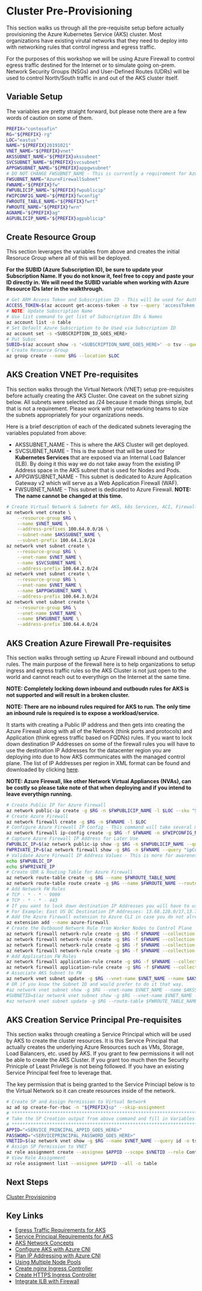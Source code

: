 # Cluster Pre-Provisioning

This section walks us through all the pre-requisite setup before actually provisioning the Azure Kubernetes Service (AKS) cluster. Most organizations have existing virutal networks that they need to deploy into with networking rules that control ingress and egress traffic.

For the purposes of this workshop we will be using Azure Firewall to control egress traffic destined for the Internet or to simulate going on-prem. Network Security Groups (NSGs) and User-Defined Routes (UDRs) will be used to control North/South traffic in and out of the AKS cluster itself.

## Variable Setup

The variables are pretty straight forward, but please note there are a few words of caution on some of them.

```bash
PREFIX="contosofin"
RG="${PREFIX}-rg"
LOC="eastus"
NAME="${PREFIX}20191021"
VNET_NAME="${PREFIX}vnet"
AKSSUBNET_NAME="${PREFIX}akssubnet"
SVCSUBNET_NAME="${PREFIX}svcsubnet"
APPGWSUBNET_NAME="${PREFIX}appgwsubnet"
# DO NOT CHANGE FWSUBNET_NAME - This is currently a requirement for Azure Firewall.
FWSUBNET_NAME="AzureFirewallSubnet"
FWNAME="${PREFIX}fw"
FWPUBLICIP_NAME="${PREFIX}fwpublicip"
FWIPCONFIG_NAME="${PREFIX}fwconfig"
FWROUTE_TABLE_NAME="${PREFIX}fwrt"
FWROUTE_NAME="${PREFIX}fwrn"
AGNAME="${PREFIX}ag"
AGPUBLICIP_NAME="${PREFIX}agpublicip"
```

## Create Resource Group

This section leverages the variables from above and creates the initial Resoruce Group where all of this will be deployed.

**For the SUBID (Azure Subscription ID), be sure to update your Subscription Name. If you do not know it, feel free to copy and paste your ID directly in. We will need the SUBID variable when working with Azure Resource IDs later in the walkthrough.**

```bash
# Get ARM Access Token and Subscription ID - This will be used for AuthN later.
ACCESS_TOKEN=$(az account get-access-token -o tsv --query 'accessToken')
# NOTE: Update Subscription Name
# Use list command to get list of Subscription IDs & Names
az account list -o table
# Set Default Azure Subscription to be Used via Subscription ID
az account set -s <SUBSCRIPTION_ID_GOES_HERE>
# Put Subsc
SUBID=$(az account show -s '<SUBSCRIPTION_NAME_GOES_HERE>' -o tsv --query 'id')
# Create Resource Group
az group create --name $RG --location $LOC
```

## AKS Creation VNET Pre-requisites

This section walks through the Virtual Network (VNET) setup pre-requisites before actually creating the AKS Cluster. One caveat on the subnet sizing below. All subnets were selected as /24 because it made things simple, but that is not a requirement. Please work with your networking teams to size the subnets appropriately for your organizations needs.

Here is a brief description of each of the dedicated subnets leveraging the variables populated from above:

* AKSSUBNET_NAME - This is where the AKS Cluster will get deployed.
* SVCSUBNET_NAME - This is the subnet that will be used for **Kubernetes Services** that are exposed via an Internal Load Balancer (ILB). By doing it this way we do not take away from the existing IP Address space in the AKS subnet that is used for Nodes and Pods.
* APPGWSUBNET_NAME - This subnet is dedicated to Azure Application Gateway v2 which will serve as a Web Application Firewall (WAF).
* FWSUBNET_NAME - This subnet is dedicated to Azure Firewall. **NOTE: The name cannot be changed at this time.**

```bash
# Create Virtual Network & Subnets for AKS, k8s Services, ACI, Firewall and WAF
az network vnet create \
    --resource-group $RG \
    --name $VNET_NAME \
    --address-prefixes 100.64.0.0/16 \
    --subnet-name $AKSSUBNET_NAME \
    --subnet-prefix 100.64.1.0/24
az network vnet subnet create \
    --resource-group $RG \
    --vnet-name $VNET_NAME \
    --name $SVCSUBNET_NAME \
    --address-prefix 100.64.2.0/24
az network vnet subnet create \
    --resource-group $RG \
    --vnet-name $VNET_NAME \
    --name $APPGWSUBNET_NAME \
    --address-prefix 100.64.3.0/24
az network vnet subnet create \
    --resource-group $RG \
    --vnet-name $VNET_NAME \
    --name $FWSUBNET_NAME \
    --address-prefix 100.64.4.0/24
```

## AKS Creation Azure Firewall Pre-requisites

This section walks through setting up Azure Firewall inbound and outbound rules. The main purpose of the firewall here is to help organizations to setup ingress and egress traffic rules so the AKS Cluster is not just open to the world and cannot reach out to everythign on the Internet at the same time.

**NOTE: Completely locking down inbound and outboudn rules for AKS is not supported and will result in a broken cluster.**

**NOTE: There are no inbound rules required for AKS to run. The only time an inbound rule is required is to expose a workload/service.**

It starts with creating a Public IP address and then gets into creating the Azure Firewall along with all of the Network (think ports and protocols) and Application (think egress traffic based on FQDNs) rules. If you want to lock down destination IP Addresses on some of the firewall rules you will have to use the destination IP Addresses for the datacenter region you are deploying into due to how AKS communicates with the managed control plane. The list of IP Addresses per region in XML format can be found and downloaded by clicking [here](https://www.microsoft.com/en-us/download/details.aspx?id=56519).

**NOTE: Azure Firewall, like other Network Virtual Appliances (NVAs), can be costly so please take note of that when deploying and if you intend to leave everythign running.**

```bash
# Create Public IP for Azure Firewall
az network public-ip create -g $RG -n $FWPUBLICIP_NAME -l $LOC --sku "Standard"
# Create Azure Firewall
az network firewall create -g $RG -n $FWNAME -l $LOC
# Configure Azure Firewall IP Config - This command will take several mins so be patient.
az network firewall ip-config create -g $RG -f $FWNAME -n $FWIPCONFIG_NAME --public-ip-address $FWPUBLICIP_NAME --vnet-name $VNET_NAME
# Capture Azure Firewall IP Address for Later Use
FWPUBLIC_IP=$(az network public-ip show -g $RG -n $FWPUBLICIP_NAME --query "ipAddress" -o tsv)
FWPRIVATE_IP=$(az network firewall show -g $RG -n $FWNAME --query "ipConfigurations[0].privateIpAddress" -o tsv)
# Validate Azure Firewall IP Address Values - This is more for awareness so you can help connect the networking dots
echo $FWPUBLIC_IP
echo $FWPRIVATE_IP
# Create UDR & Routing Table for Azure Firewall
az network route-table create -g $RG --name $FWROUTE_TABLE_NAME
az network route-table route create -g $RG --name $FWROUTE_NAME --route-table-name $FWROUTE_TABLE_NAME --address-prefix 0.0.0.0/0 --next-hop-type VirtualAppliance --next-hop-ip-address $FWPRIVATE_IP --subscription $SUBID
# Add Network FW Rules
# TCP - * - * - 9000
# TCP - * - * - 443
# If you want to lock down destination IP Addresses you will have to use the destination IP Addresses for the datacenter region you are deploying into, see note from above.
# For Example: East US DC Destination IP Addresses: 13.68.128.0/17,13.72.64.0/18,13.82.0.0/16,13.90.0.0/16,13.92.0.0/16,20.38.98.0/24,20.39.32.0/19,20.42.0.0/17,20.185.0.0/16,20.190.130.0/24,23.96.0.0/17,23.98.45.0/24,23.100.16.0/20,23.101.128.0/20,40.64.0.0/16,40.71.0.0/16,40.76.0.0/16,40.78.219.0/24,40.78.224.0/21,40.79.152.0/21,40.80.144.0/21,40.82.24.0/22,40.82.60.0/22,40.85.160.0/19,40.87.0.0/17,40.87.164.0/22,40.88.0.0/16,40.90.130.96/28,40.90.131.224/27,40.90.136.16/28,40.90.136.32/27,40.90.137.96/27,40.90.139.224/27,40.90.143.0/27,40.90.146.64/26,40.90.147.0/27,40.90.148.64/27,40.90.150.32/27,40.90.224.0/19,40.91.4.0/22,40.112.48.0/20,40.114.0.0/17,40.117.32.0/19,40.117.64.0/18,40.117.128.0/17,40.121.0.0/16,40.126.2.0/24,52.108.16.0/21,52.109.12.0/22,52.114.132.0/22,52.125.132.0/22,52.136.64.0/18,52.142.0.0/18,52.143.207.0/24,52.146.0.0/17,52.147.192.0/18,52.149.128.0/17,52.150.0.0/17,52.151.128.0/17,52.152.128.0/17,52.154.64.0/18,52.159.96.0/19,52.168.0.0/16,52.170.0.0/16,52.179.0.0/17,52.186.0.0/16,52.188.0.0/16,52.190.0.0/17,52.191.0.0/18,52.191.64.0/19,52.191.96.0/21,52.191.104.0/27,52.191.105.0/24,52.191.106.0/24,52.191.112.0/20,52.191.192.0/18,52.224.0.0/16,52.226.0.0/16,52.232.146.0/24,52.234.128.0/17,52.239.152.0/22,52.239.168.0/22,52.239.207.192/26,52.239.214.0/23,52.239.220.0/23,52.239.246.0/23,52.239.252.0/24,52.240.0.0/17,52.245.8.0/22,52.245.104.0/22,52.249.128.0/17,52.253.160.0/24,52.255.128.0/17,65.54.19.128/27,104.41.128.0/19,104.44.91.32/27,104.44.94.16/28,104.44.95.160/27,104.44.95.240/28,104.45.128.0/18,104.45.192.0/20,104.211.0.0/18,137.116.112.0/20,137.117.32.0/19,137.117.64.0/18,137.135.64.0/18,138.91.96.0/19,157.56.176.0/21,168.61.32.0/20,168.61.48.0/21,168.62.32.0/19,168.62.160.0/19,191.233.16.0/21,191.234.32.0/19,191.236.0.0/18,191.237.0.0/17,191.238.0.0/18
# Add the Azure Firewall extension to Azure CLI in case you do not already have it.
az extension add --name azure-firewall
# Create the Outbound Network Rule from Worker Nodes to Control Plane
az network firewall network-rule create -g $RG -f $FWNAME --collection-name 'aksfwnr' -n 'ssh' --protocols 'TCP' --source-addresses '*' --destination-addresses '*' --destination-ports 9000 443 --action allow --priority 100
az network firewall network-rule create -g $RG -f $FWNAME --collection-name 'aksfwnr2' -n 'dns' --protocols 'UDP' --source-addresses '*' --destination-addresses '*' --destination-ports 53 --action allow --priority 200
az network firewall network-rule create -g $RG -f $FWNAME --collection-name 'aksfwnr3' -n 'gitssh' --protocols 'TCP' --source-addresses '*' --destination-addresses '*' --destination-ports 22 --action allow --priority 300
az network firewall network-rule create -g $RG -f $FWNAME --collection-name 'aksfwnr4' -n 'fileshare' --protocols 'TCP' --source-addresses '*' --destination-addresses '*' --destination-ports 445 --action allow --priority 400
# Add Application FW Rules
az network firewall application-rule create -g $RG -f $FWNAME --collection-name 'aksfwar' -n 'AKS' --source-addresses '*' --protocols 'http=80' 'https=443' --target-fqdns '*.hcp.eastus.azmk8s.io' 'aksrepos.azurecr.io' '*blob.core.windows.net' 'mcr.microsoft.com' '*cdn.mscr.io' 'management.azure.com' 'login.microsoftonline.com' 'api.snapcraft.io' '*auth.docker.io' '*cloudflare.docker.io' '*cloudflare.docker.com' '*registry-1.docker.io' '*.ubuntu.com' 'packages.microsoft.com' 'dc.services.visualstudio.com' '*.opinsights.azure.com' '*.monitoring.azure.com' 'apt.dockerproject.org' 'nvidia.github.io' '*.azurecr.io' --action allow --priority 100
az network firewall application-rule create -g $RG -f $FWNAME --collection-name 'aksfwar2' -n 'GitHub' --source-addresses '*' --protocols 'http=80' 'https=443' --target-fqdns '*.github.com' --action allow --priority 200
# Associate AKS Subnet to FW
az network vnet subnet update -g $RG --vnet-name $VNET_NAME --name $AKSSUBNET_NAME --route-table $FWROUTE_TABLE_NAME
# OR if you know the Subnet ID and would prefer to do it that way.
#az network vnet subnet show -g $RG --vnet-name $VNET_NAME --name $AKSSUBNET_NAME --query id -o tsv
#SUBNETID=$(az network vnet subnet show -g $RG --vnet-name $VNET_NAME --name $AKSSUBNET_NAME --query id -o tsv)
#az network vnet subnet update -g $RG --route-table $FWROUTE_TABLE_NAME --ids $SUBNETID
```

## AKS Creation Service Principal Pre-requisites

This section walks through creatiing a Service Principal which will be used by AKS to create the cluster resources. It is this Service Principal that actually creates the underlying Azure Resources such as VMs, Storage, Load Balancers, etc. used by AKS. If you grant to few permissions it will not be able to create the AKS Cluster. If you grant too much then the Security Prinicple of Least Privilege is not being followed. If you have an existing Service Principal feel free to leverage that.

The key permission that is being granted to the Service Princiapl below is to the Virtual Network so it can create resources inside of the network.

```bash
# Create SP and Assign Permission to Virtual Network
az ad sp create-for-rbac -n "${PREFIX}sp" --skip-assignment
# ********************************************************************************
# Take the SP Creation output from above command and fill in Variables accordingly
# ********************************************************************************
APPID="<SERVICE_PRINCIPAL_APPID_GOES_HERE>"
PASSWORD="<SERVICEPRINCIPAL_PASSWORD_GOES_HERE>"
VNETID=$(az network vnet show -g $RG --name $VNET_NAME --query id -o tsv)
# Assign SP Permission to VNET
az role assignment create --assignee $APPID --scope $VNETID --role Contributor
# View Role Assignment
az role assignment list --assignee $APPID --all -o table
```

## Next Steps

[Cluster Provisioning](/cluster-provisioning/README.md)

## Key Links

* [Egress Traffic Requirements for AKS](https://docs.microsoft.com/en-us/azure/aks/limit-egress-traffic)
* [Service Principal Requirements for AKS](https://docs.microsoft.com/en-us/azure/aks/kubernetes-service-principal)
* [AKS Network Concepts](https://docs.microsoft.com/en-us/azure/aks/concepts-network)
* [Configure AKS with Azure CNI](https://docs.microsoft.com/en-us/azure/aks/configure-azure-cni)
* [Plan IP Addressing with Azure CNI](https://docs.microsoft.com/en-us/azure/aks/configure-azure-cni#plan-ip-addressing-for-your-cluster)
* [Using Multiple Node Pools](https://docs.microsoft.com/en-us/azure/aks/use-multiple-node-pools)
* [Create nginx Ingress Controller](https://docs.microsoft.com/en-us/azure/aks/ingress-basic)
* [Create HTTPS Ingress Controller](https://docs.microsoft.com/en-us/azure/aks/ingress-tls)
* [Integrate ILB with Firewall](https://docs.microsoft.com/en-us/azure/firewall/integrate-lb)
